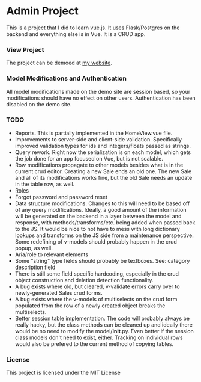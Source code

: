 # Admin Project

This is a project that I did to learn vue.js. It uses Flask/Postgres on the backend and everything else is in Vue. It is a CRUD app.

### View Project

The project can be demoed at [my website]("https://admin.devincoty.com/").

### Model Modifications and Authentication

All model modifications made on the demo site are session based, so your modifications should have no effect on other users. Authentication has been disabled on the demo site.

### TODO

* Reports. This is partially implemented in the HomeView.vue file.
* Improvements to server-side and client-side validation. Specifically improved validation types for ids and integers/floats passed as strings.
* Query rework. Right now the serialization is on each model, which gets the job done for an app focused on Vue, but is not scalable.
* Row modifications propagate to other models besides what is in the current crud editor. Creating a new Sale ends an old one. The new Sale and all of its modifications works fine, but the old Sale needs an update in the table row, as well.
* Roles
* Forgot password and password reset
* Data structure modifications. Changes to this will need to be based off of any query modifications. Ideally, a good amount of the information will be generated on the backend in a layer between the model and response, with methods/transforms/etc. being added when passed back to the JS. It would be nice to not have to mess with long dictionary lookups and transforms on the JS side from a maintenance perspective. Some redefining of v-models should probably happen in the crud popup, as well.
* Aria/role to relevant elements
* Some "string" type fields should probably be textboxes. See: category description field
* There is still some field specific hardcoding, especially in the crud object construction and deletion detection functionality.
* A bug exists where old, but cleared, v-validate errors carry over to newly-generated Sales crud forms.
* A bug exists where the v-models of multiselects on the crud form populated from the row of a newly created object breaks the multiselects.
* Better session table implementation. The code will probably always be really hacky, but the class methods can be cleaned up and ideally there would be no need to modify the model/__init__.py. Even better if the session class models don't need to exist, either. Tracking on individual rows would also be prefered to the current method of copying tables.

### License

This project is licensed under the MIT License